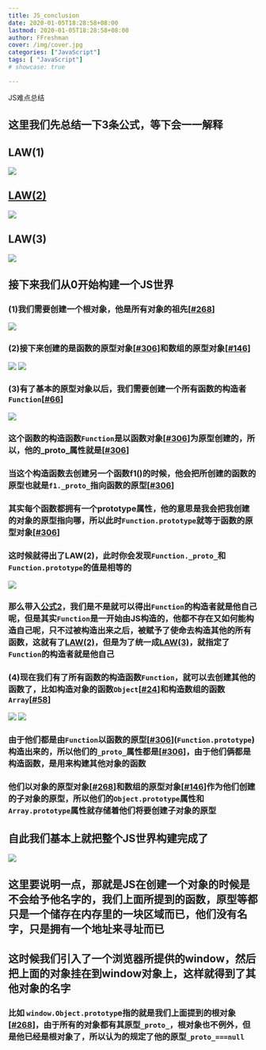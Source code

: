 ```yaml
---
title: JS_conclusion
date: 2020-01-05T18:28:58+08:00
lastmod: 2020-01-05T18:28:58+08:00
author: FFreshman
cover: /img/cover.jpg
categories: ["JavaScript"]
tags: [ "JavaScript"]
# showcase: true

---
```


JS难点总结

<!--more-->

## **这里我们先总结一下3条公式，等下会一一解释**
## LAW(1) 
![](/images/js/js1/jsf/11.png)
## [LAW(2)]()
![](/images/js/js1/jsf/22.png)
## LAW(3) 
![](/images/js/js1/jsf/33.png)

## **接下来我们从0开始构建一个JS世界**

### (1)我们需要创建一个根对象，他是所有对象的祖先[[#268](JavaScript:;)]
![](/images/js/js1/jsf/1/1.png)
### (2)接下来创建的是函数的原型对象[[#306](JavaScript:;)]和数组的原型对象[[#146](JavaScript:;)]
![](/images/js/js1/jsf/1/2.png) ![](/images/js/js1/jsf/1/3.png)
### (3)有了基本的原型对象以后，我们需要创建一个所有函数的构造者``Function``[[#66](JavaScript:;)]
![](/images/js/js1/jsf/1/4.png)
### 这个函数的构造函数``Function``是以函数对象[[#306](JavaScript:;)]为原型创建的，所以，他的_proto_属性就是[[#306](JavaScript:;)]
### 当这个构造函数去创建另一个函数f1()的时候，他会把所创建的函数的原型也就是``f1._proto_``指向函数的原型[[#306](JavaScript:;)]
### 其实每个函数都拥有一个prototype属性，他的意思是我会把我创建的对象的原型指向哪，所以此时``Function.prototype``就等于函数的原型对象[[#306](JavaScript:;)]
### 这时候就得出了LAW(2)，此时你会发现``Function._proto_``和``Function.prototype``的值是相等的
![](/images/js/js1/jsf/1/5.png)
### 那么带入[公式2]()，我们是不是就可以得出``Function``的构造者就是他自己呢，但是其实``Function``是一开始由JS构造的，他都不存在又如何能构造自己呢，只不过被构造出来之后，被赋予了使命去构造其他的所有函数，这就有了[LAW(2)]()，但是为了统一成[LAW(3)]()，就指定了``Function``的构造者就是他自己

### (4)现在我们有了所有函数的构造函数``Function``，就可以去创建其他的函数了，比如构造对象的函数``Object``[[#24](JavaScript:;)]和构造数组的函数``Array``[[#58](JavaScript:;)]
![](/images/js/js1/jsf/1/7.png) ![](/images/js/js1/jsf/1/6.png)

### 由于他们都是由``Function``以函数的原型[[#306](JavaScript:;)](``Function.prototype``)构造出来的，所以他们的``_proto_``属性都是[[#306](JavaScript:;)]，由于他们俩都是构造函数，是用来构建其他对象的函数
### 他们以对象的原型对象[[#268](JavaScript:;)]和数组的原型对象[[#146](JavaScript:;)]作为他们创建的子对象的原型，所以他们的``Object.prototype``属性和``Array.prototype``属性就存储着他们将要创建子对象的原型

## 自此我们基本上就把整个JS世界构建完成了
![](/images/js/js1/jsf/1/777.png)

## 这里要说明一点，那就是JS在创建一个对象的时候是不会给予他名字的，我们上面所提到的函数，原型等都只是一个储存在内存里的一块区域而已，他们没有名字，只是拥有一个地址来寻址而已
## 这时候我们引入了一个浏览器所提供的window，然后把上面的对象挂在到window对象上，这样就得到了其他对象的名字
### 比如 ``window.Object.prototyp``e指的就是我们上面提到的根对象[[#268](JavaScript:;)]，由于所有的对象都有其原型``_proto_``，根对象也不例外，但是他已经是根对象了，所以认为的规定了他的原型``_proto_===null``
